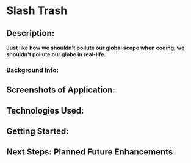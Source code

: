 # Slash Trash

## Description:
**Just like how we shouldn't pollute our global scope when coding, we shouldn't pollute our globe in real-life.**

### Background Info:

## Screenshots of Application:

## Technologies Used:

## Getting Started:

## Next Steps: Planned Future Enhancements
